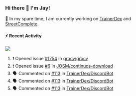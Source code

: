 ### Hi there 👋 I'm Jay!

🔭 In my spare time, I am currently working on [TrainerDex](https://www.github.com/TrainerDex) and [StreetComplete](https://github.com/streetcomplete/StreetComplete).

#### :zap: Recent Activity

[<img src="https://github-readme-stats.vercel.app/api/wakatime?username=TurnrDev&layout=compact&custom_title=Last 7 Days Language Breakdown" />](https://wakatime.com/@TurnrDev)
<br>
<!--START_SECTION:activity-->
1. ❗️ Opened issue [#1754](https://github.com/grocy/grocy/issues/1754) in [grocy/grocy](https://github.com/grocy/grocy)
2. ❗️ Opened issue [#6](https://github.com/JOSM/continuos-download/issues/6) in [JOSM/continuos-download](https://github.com/JOSM/continuos-download)
3. 🗣 Commented on [#113](https://github.com/TrainerDex/DiscordBot/issues/113) in [TrainerDex/DiscordBot](https://github.com/TrainerDex/DiscordBot)
4. 🗣 Commented on [#113](https://github.com/TrainerDex/DiscordBot/issues/113) in [TrainerDex/DiscordBot](https://github.com/TrainerDex/DiscordBot)
5. 🗣 Commented on [#113](https://github.com/TrainerDex/DiscordBot/issues/113) in [TrainerDex/DiscordBot](https://github.com/TrainerDex/DiscordBot)
<!--END_SECTION:activity-->
